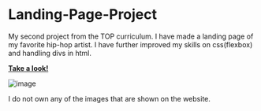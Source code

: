# Landing-Page-Project

My second project from the TOP curriculum. I have made a landing page of my favorite hip-hop artist. I have further improved my skills on css(flexbox) and handling divs in html.

**[Take a look!](https://jiritrinh.github.io/Landing-Page-Project/)**

![image](https://user-images.githubusercontent.com/82679505/177889244-a738edb7-2ebf-4c8b-9bc5-810fbaac9b12.png)


I do not own any of the images that are shown on the website.


